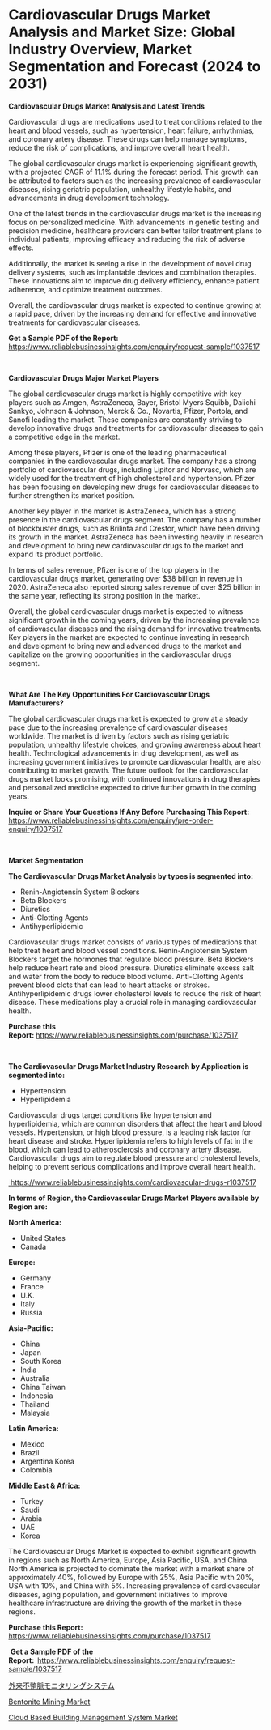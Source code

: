 <p><h1>Cardiovascular Drugs Market Analysis and Market Size: Global Industry Overview, Market Segmentation and Forecast (2024 to 2031)</h1></p><p><strong>Cardiovascular Drugs Market Analysis and Latest Trends</strong></p>
<p><p>Cardiovascular drugs are medications used to treat conditions related to the heart and blood vessels, such as hypertension, heart failure, arrhythmias, and coronary artery disease. These drugs can help manage symptoms, reduce the risk of complications, and improve overall heart health.</p><p>The global cardiovascular drugs market is experiencing significant growth, with a projected CAGR of 11.1% during the forecast period. This growth can be attributed to factors such as the increasing prevalence of cardiovascular diseases, rising geriatric population, unhealthy lifestyle habits, and advancements in drug development technology.</p><p>One of the latest trends in the cardiovascular drugs market is the increasing focus on personalized medicine. With advancements in genetic testing and precision medicine, healthcare providers can better tailor treatment plans to individual patients, improving efficacy and reducing the risk of adverse effects.</p><p>Additionally, the market is seeing a rise in the development of novel drug delivery systems, such as implantable devices and combination therapies. These innovations aim to improve drug delivery efficiency, enhance patient adherence, and optimize treatment outcomes.</p><p>Overall, the cardiovascular drugs market is expected to continue growing at a rapid pace, driven by the increasing demand for effective and innovative treatments for cardiovascular diseases.</p></p>
<p><strong>Get a Sample PDF of the Report:&nbsp;</strong> <a href="https://www.reliablebusinessinsights.com/enquiry/request-sample/1037517">https://www.reliablebusinessinsights.com/enquiry/request-sample/1037517</a></p>
<p>&nbsp;</p>
<p><strong>Cardiovascular Drugs Major Market Players</strong></p>
<p><p>The global cardiovascular drugs market is highly competitive with key players such as Amgen, AstraZeneca, Bayer, Bristol Myers Squibb, Daiichi Sankyo, Johnson & Johnson, Merck & Co., Novartis, Pfizer, Portola, and Sanofi leading the market. These companies are constantly striving to develop innovative drugs and treatments for cardiovascular diseases to gain a competitive edge in the market.</p><p>Among these players, Pfizer is one of the leading pharmaceutical companies in the cardiovascular drugs market. The company has a strong portfolio of cardiovascular drugs, including Lipitor and Norvasc, which are widely used for the treatment of high cholesterol and hypertension. Pfizer has been focusing on developing new drugs for cardiovascular diseases to further strengthen its market position.</p><p>Another key player in the market is AstraZeneca, which has a strong presence in the cardiovascular drugs segment. The company has a number of blockbuster drugs, such as Brilinta and Crestor, which have been driving its growth in the market. AstraZeneca has been investing heavily in research and development to bring new cardiovascular drugs to the market and expand its product portfolio.</p><p>In terms of sales revenue, Pfizer is one of the top players in the cardiovascular drugs market, generating over $38 billion in revenue in 2020. AstraZeneca also reported strong sales revenue of over $25 billion in the same year, reflecting its strong position in the market.</p><p>Overall, the global cardiovascular drugs market is expected to witness significant growth in the coming years, driven by the increasing prevalence of cardiovascular diseases and the rising demand for innovative treatments. Key players in the market are expected to continue investing in research and development to bring new and advanced drugs to the market and capitalize on the growing opportunities in the cardiovascular drugs segment.</p></p>
<p>&nbsp;</p>
<p><strong>What Are The Key Opportunities For Cardiovascular Drugs Manufacturers?</strong></p>
<p><p>The global cardiovascular drugs market is expected to grow at a steady pace due to the increasing prevalence of cardiovascular diseases worldwide. The market is driven by factors such as rising geriatric population, unhealthy lifestyle choices, and growing awareness about heart health. Technological advancements in drug development, as well as increasing government initiatives to promote cardiovascular health, are also contributing to market growth. The future outlook for the cardiovascular drugs market looks promising, with continued innovations in drug therapies and personalized medicine expected to drive further growth in the coming years.</p></p>
<p><strong>Inquire or Share Your Questions If Any Before Purchasing This Report:</strong> <a href="https://www.reliablebusinessinsights.com/enquiry/pre-order-enquiry/1037517">https://www.reliablebusinessinsights.com/enquiry/pre-order-enquiry/1037517</a></p>
<p>&nbsp;</p>
<p><strong>Market Segmentation</strong></p>
<p><strong>The Cardiovascular Drugs Market Analysis by types is segmented into:</strong></p>
<p><ul><li>Renin-Angiotensin System Blockers</li><li>Beta Blockers</li><li>Diuretics</li><li>Anti-Clotting Agents</li><li>Antihyperlipidemic</li></ul></p>
<p><p>Cardiovascular drugs market consists of various types of medications that help treat heart and blood vessel conditions. Renin-Angiotensin System Blockers target the hormones that regulate blood pressure. Beta Blockers help reduce heart rate and blood pressure. Diuretics eliminate excess salt and water from the body to reduce blood volume. Anti-Clotting Agents prevent blood clots that can lead to heart attacks or strokes. Antihyperlipidemic drugs lower cholesterol levels to reduce the risk of heart disease. These medications play a crucial role in managing cardiovascular health.</p></p>
<p><strong>Purchase this Report:&nbsp;</strong><a href="https://www.reliablebusinessinsights.com/purchase/1037517">https://www.reliablebusinessinsights.com/purchase/1037517</a></p>
<p>&nbsp;</p>
<p><strong>The Cardiovascular Drugs Market Industry Research by Application is segmented into:</strong></p>
<p><ul><li>Hypertension</li><li>Hyperlipidemia</li></ul></p>
<p><p>Cardiovascular drugs target conditions like hypertension and hyperlipidemia, which are common disorders that affect the heart and blood vessels. Hypertension, or high blood pressure, is a leading risk factor for heart disease and stroke. Hyperlipidemia refers to high levels of fat in the blood, which can lead to atherosclerosis and coronary artery disease. Cardiovascular drugs aim to regulate blood pressure and cholesterol levels, helping to prevent serious complications and improve overall heart health.</p></p>
<p><a href="https://www.reliablebusinessinsights.com/cardiovascular-drugs-r1037517">&nbsp;https://www.reliablebusinessinsights.com/cardiovascular-drugs-r1037517</a></p>
<p><strong>In terms of Region, the Cardiovascular Drugs Market Players available by Region are:</strong></p>
<p>
    <p> <strong> North America: </strong>
        <ul>
            <li>United States</li>
            <li>Canada</li>
        </ul>
        </p> 
    <p> <strong> Europe: </strong>
        <ul>
            <li>Germany</li>
            <li>France</li>
            <li>U.K.</li>
            <li>Italy</li>
            <li>Russia</li>
        </ul>
        </p> 
    <p> <strong> Asia-Pacific: </strong>
        <ul>
            <li>China</li>
            <li>Japan</li>
            <li>South Korea</li>
            <li>India</li>
            <li>Australia</li>
            <li>China Taiwan</li>
            <li>Indonesia</li>
            <li>Thailand</li>
            <li>Malaysia</li>
        </ul>
        </p> 
    <p> <strong> Latin America: </strong>
        <ul>
            <li>Mexico</li>
            <li>Brazil</li>
            <li>Argentina Korea</li>
            <li>Colombia</li>
        </ul>
        </p> 
    <p> <strong> Middle East & Africa: </strong>
        <ul>
            <li>Turkey</li>
            <li>Saudi</li>
            <li>Arabia</li>
            <li>UAE</li>
            <li>Korea</li>
        </ul>
    </p>
    </p>
<p><p>The Cardiovascular Drugs Market is expected to exhibit significant growth in regions such as North America, Europe, Asia Pacific, USA, and China. North America is projected to dominate the market with a market share of approximately 40%, followed by Europe with 25%, Asia Pacific with 20%, USA with 10%, and China with 5%. Increasing prevalence of cardiovascular diseases, aging population, and government initiatives to improve healthcare infrastructure are driving the growth of the market in these regions.</p></p>
<p><strong>Purchase this Report: </strong><a href="https://www.reliablebusinessinsights.com/purchase/1037517">https://www.reliablebusinessinsights.com/purchase/1037517</a></p>
<p>&nbsp;<strong>Get a Sample PDF of the Report:&nbsp;&nbsp;</strong><a href="https://www.reliablebusinessinsights.com/enquiry/request-sample/1037517">https://www.reliablebusinessinsights.com/enquiry/request-sample/1037517</a></p>
<p><strong></strong></p>
<p><p><a href="https://github.com/DayanaRunolfsdottir/Market-Research-Report-List-1/blob/main/1611918178591.md">外来不整脈モニタリングシステム</a></p><p><a href="https://github.com/NorbertYates/Market-Research-Report-List-5/blob/main/bentonite-mining-market.md">Bentonite Mining Market</a></p><p><a href="https://github.com/prosalinda88/Market-Research-Report-List-5/blob/main/cloud-based-building-management-system-market.md">Cloud Based Building Management System Market</a></p></p>